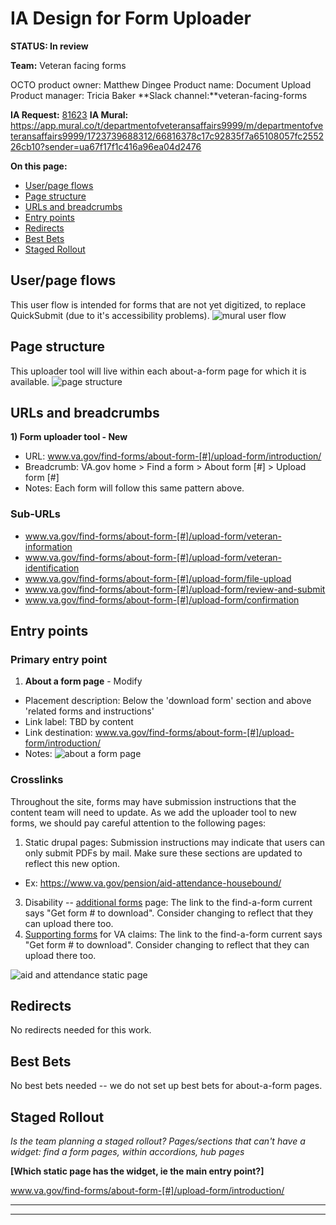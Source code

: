 # IA Design for Form Uploader
**STATUS: In review**

**Team:** Veteran facing forms

OCTO product owner: Matthew Dingee
Product name: Document Upload
Product manager: Tricia Baker
**Slack channel:**veteran-facing-forms

**IA Request:** [81623](https://github.com/orgs/department-of-veterans-affairs/projects/929/views/26?pane=issue&itemId=60919068)
**IA Mural:** https://app.mural.co/t/departmentofveteransaffairs9999/m/departmentofveteransaffairs9999/1723739688312/66816378c17c92835f7a65108057fc255226cb10?sender=ua67f17f1c416a96ea04d2476

**On this page:**
- [User/page flows](#flows)
- [Page structure](#map)
- [URLs and breadcrumbs](#url)
- [Entry points](#nav)
- [Redirects](#redirects)
- [Best Bets](#bestbets)
- [Staged Rollout](#stagedrollout)


## <a name="flows"></a>User/page flows <br>
This user flow is intended for forms that are not yet digitized, to replace QuickSubmit (due to it's accessibility problems).
![mural user flow](https://github.com/user-attachments/assets/56268864-c82b-4543-b086-81bca0a25454)


## <a name="map"></a>Page structure<br>
This uploader tool will live within each about-a-form page for which it is available.
![page structure](https://github.com/user-attachments/assets/3978923e-93cc-4b92-8ae5-260d9f96d8ac)



## <a name="url"></a>URLs and breadcrumbs

**1) Form uploader tool - New**
- URL: www.va.gov/find-forms/about-form-[#]/upload-form/introduction/
- Breadcrumb:  VA.gov home > Find a form > About form [#] > Upload form [#]
- Notes: Each form will follow this same pattern above. 

### Sub-URLs

- www.va.gov/find-forms/about-form-[#]/upload-form/veteran-information
- www.va.gov/find-forms/about-form-[#]/upload-form/veteran-identification
- www.va.gov/find-forms/about-form-[#]/upload-form/file-upload
- www.va.gov/find-forms/about-form-[#]/upload-form/review-and-submit
- www.va.gov/find-forms/about-form-[#]/upload-form/confirmation


## <a name="nav"></a>Entry points <br>

### Primary entry point

1. **About a form page** - Modify
  - Placement description: Below the 'download form' section and above 'related forms and instructions'
  - Link label: TBD by content
  - Link destination: www.va.gov/find-forms/about-form-[#]/upload-form/introduction/
  - Notes:
![about a form page](https://github.com/user-attachments/assets/7e6cb4de-2e1f-42d2-b551-34cdcef95cb6)

### Crosslinks
Throughout the site, forms may have submission instructions that the content team will need to update. As we add the uploader tool to new forms, we should pay careful attention to the following pages:

1. Static drupal pages: Submission instructions may indicate that users can only submit PDFs by mail. Make sure these sections are updated to reflect this new option.
  - Ex: https://www.va.gov/pension/aid-attendance-housebound/
3. Disability -- [additional forms](https://www.va.gov/disability/how-to-file-claim/additional-forms/) page:  The link to the find-a-form current says "Get form # to download". Consider changing to reflect that they can upload there too.
4. [Supporting forms](https://www.va.gov/supporting-forms-for-claims/) for VA claims: The link to the find-a-form current says "Get form # to download". Consider changing to reflect that they can upload there too.

![aid and attendance static page](https://github.com/user-attachments/assets/65f08004-3576-40b8-859f-aabde487915c)
 

## <a name="redirects"></a>Redirects <br>
No redirects needed for this work.
 

## <a name="bestbets"></a>Best Bets<br>
No best bets needed -- we do not set up best bets for about-a-form pages.

## <a name="stagedrollout"></a>Staged Rollout<br>
*Is the team planning a staged rollout? Pages/sections that can't have a widget: find a form pages, within accordions, hub pages*

**[Which static page has the widget, ie the main entry point?]**

www.va.gov/find-forms/about-form-[#]/upload-form/introduction/


<hr>
<hr>
